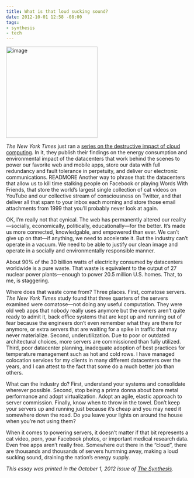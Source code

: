 ```yaml
---
title: What is that loud sucking sound?
date: 2012-10-01 12:58 -08:00
tags:
- synthesis
- tech
---
```

<img class="right" alt="image" height="250" src="https://mattolson-blog.s3.amazonaws.com/dirty-cloud.jpg" width="250"/>

_The New York Times_ just ran a [series on the destructive impact of cloud computing](http://www.nytimes.com/2012/09/23/technology/data-centers-waste-vast-amounts-of-energy-belying-industry-image.html). 
In it, they publish their findings on the energy consumption and environmental impact of the datacenters that work behind the scenes to power our favorite web and mobile apps, store our data with full 
redundancy and fault tolerance in perpetuity, and deliver our electronic communications. READMORE Another way to phrase that: the datacenters that allow us to kill time stalking people on Facebook or playing 
Words With Friends, that store the world&rsquo;s largest single collection of cat videos on YouTube and our collective stream of consciousness on Twitter, and that deliver all that spam to your inbox 
each morning and store those email attachments from 1999 that you&rsquo;ll probably never look at again.

OK, I&rsquo;m really not that cynical. The web has permanently altered our reality&mdash;socially, economically, politically, educationally&mdash;for the better. It&rsquo;s made us more connected, 
knowledgable, and empowered than ever. We can&rsquo;t give up on that&mdash;if anything, we need to accelerate it. But the industry can&rsquo;t operate in a vacuum. We need to be able to justify our
clean image and operate in a socially and environmentally responsible manner.

About 90% of the 30 billion watts of electricity consumed by datacenters worldwide is a pure waste. That waste is equivalent to the output of 27 nuclear power plants&mdash;enough to power 20.5 million U.S. homes.
That, to me, is staggering.

Where does that waste come from? Three places. First, comatose servers. _The New York Times_ study found that three quarters of the servers examined were comatose&mdash;not doing any useful computation. 
They were old web apps that nobody really uses anymore but the owners aren&rsquo;t quite ready to admit it, back office systems that are kept up and running out of fear because the engineers don&rsquo;t 
even remember what they are there for anymore, or extra servers that are waiting for a spike in traffic that may never materialize. Second, underutilization. Due to poor or outdated architectural choices, 
more servers are commissioned than fully utilized. Third, poor datacenter planning, inadequate adoption of best practices for temperature management such as hot and cold rows. I have managed colocation 
services for my clients in many different datacenters over the years, and I can attest to the fact that some do a much better job than others.

What can the industry do? First, understand your systems and consolidate wherever possible. Second, stop being a prima donna about bare metal performance and adopt virtualization. Adopt an agile, 
elastic approach to server commission. Finally, know when to throw in the towel. Don&rsquo;t keep your servers up and running just because it&rsquo;s cheap and you may need it somewhere down the road. 
Do you leave your lights on around the house when you&rsquo;re not using them?

When it comes to powering servers, it doesn&rsquo;t matter if that bit represents a cat video, porn, your Facebook photos, or important medical research data. Even free apps aren&rsquo;t really free. 
Somewhere out there in the &ldquo;cloud&rdquo;, there are thousands and thousands of servers humming away, making a loud sucking sound, draining the nation&rsquo;s energy supply.

_This essay was printed in the October 1, 2012 issue of [The Synthesis](http://synthesisweekly.com/the-dirty-cloud/)._
